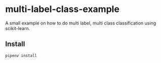 # multi-label-class-example
A small example on how to do multi label, multi class classification using scikit-learn.

## Install
`pipenv install`
